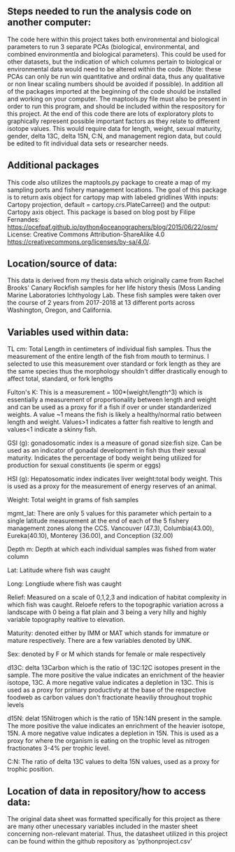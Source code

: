 ## Steps needed to run the analysis code on another computer: 

The code here within this project takes both environmental and biological parameters to run 3 separate PCAs (biological, environmental, and combined environmentla and biological parameters). This could be used for other datasets, but the indication of which columns pertain to biological or environmental data would need to be altered within the code. (Note: these PCAs can only be run win quantitative and ordinal data, thus any qualitative or non linear scaling numbers should be avoided if possible). In addition all of the packages imported at the beginning of the code should be installed and working on your computer. The maptools.py file must also be present in order to run this program, and should be included within the respository for this project. At the end of this code there are lots of exploratory plots to graphically represent possible important factors as they relate to different isotope values. This would require data for length, weight, sexual maturity, gender, delta 13C, delta 15N, C:N, and management region data, but could be edited to fit individual data sets or researcher needs.

## Additional packages 

This code also utilizes the maptools.py package to create a map of my sampling ports and fishery management locations. The goal of this package is to return axis object for cartopy map with labeled gridlines With inputs: Cartopy projection, default = cartopy.crs.PlateCarree() and the output: Cartopy axis object. This package is based on blog post by Filipe Fernandes: https://ocefpaf.github.io/python4oceanographers/blog/2015/06/22/osm/ License: Creative Commons Attribution-ShareAlike 4.0 https://creativecommons.org/licenses/by-sa/4.0/.
    
## Location/source of data: 

This data is derived from my thesis data which originally came from Rachel Brooks' Canary Rockfish samples for her life history thesis (Moss Landing Marine Laboratories Ichthyology Lab. These fish samples were taken over the course of 2 years from 2017-2018 at 13 different ports across Washington, Oregon, and California. 

## Variables used within data:
TL cm: Total Length in centimeters of individual fish samples. Thus the measurement of the entire length of the fish from mouth to terminus. I selected to use this measurement over standard or fork length as they are the same species thus the morphology shouldn't differ drastically enough to affect total, standard, or fork lengths 

Fulton's K: This is a measurement = 100*(weight/length^3) which is essentially a measurement of proportionality between length and weight and can be used as a proxy for if a fish if over or under standarderized weights. A value ~1 means the fish is likely a healthy/normal ratio between length and weight. Values>1 indicates a fatter fish realtive to length and values<1 indicate a skinny fish.

GSI (g): gonadosomatic index is a measure of gonad size:fish size. Can be used as an indicator of gonadal development in fish thus their sexual maturity. Indicates the percentage of body weight being utilized for production for sexual constituents (ie sperm or eggs)

HSI (g): Hepatosomatic index indicates liver weight:total body weight. This is used as a proxy for the measurement of energy reserves of an animal.

Weight: Total weight in grams of fish samples 

mgmt_lat: There are only 5 values for this parameter which pertain to a single latitude measurement at the end of each of the 5 fishery management zones along the CCS. Vancouver (47.3), Columbia(43.00), Eureka(40.10), Monterey (36.00), and Conception (32.00)

Depth m: Depth at which each individual samples was fished from water column 

Lat: Latitude where fish was caught

Long: Longtiude where fish was caught

Relief: Measured on a scale of 0,1,2,3 and indication of habitat complexity in which fish was caught. Reloefe refers to the topographic variation across a landscape with 0 being a flat plain and 3 being a very hilly and highly variable topography realtive to elevation.

Maturity: denoted either by IMM or MAT which stands for immature or mature respectively. There are a few variables denoted by UNK.

Sex: denoted by F or M which stands for female or male respectively 

d13C: delta 13Carbon which is the ratio of 13C:12C isotopes present in the sample. The more positive the value indicates an enrichment of the heavier isotope, 13C. A more negative value indicates a depletion in 13C. This is used as a proxy for primary productivty at the base of the respective foodweb as carbon values don't fractionate heaviliy throughout trophic levels 

d15N: delat 15Nitrogen which is the ratio of 15N:14N present in the sample. The more positive the value indicates an enrichment of the heavier isotope, 15N. A more negative value indicates a depletion in 15N. This is used as a proxy for where the organism is eating on the trophic level as nitrogen fractionates 3-4% per trophic level.

C:N: The ratio of delta 13C values to delta 15N values, used as a proxy for trophic position.

## Location of data in repository/how to access data: 

The original data sheet was formatted specifically for this project as there are many other unecessary variables included in the master sheet concerning non-relevant material. Thus, the datasheet utilized in this project can be found within the github repository as 'pythonproject.csv'